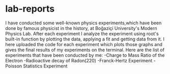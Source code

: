 # lab-reports
I have conducted some well-known physics experiments,which have been done by famous physicist in the history, at Boğaziçi University's Modern Physics Lab. After each experiment I analyze the experiment using root's built-in function by plotting the data, applying a fit and getting data from it. I here uploaded the code for each experiment which plots those graphs and gives the final results of my experiments on the terminal.
Here are the list of experiments that have been conducted by me:
-Charge to Mass Ratio of the Electron
-Radioactive decay of Radon(220)
-Franck-Hertz Experiment
-Poisson Statistics Experiment
